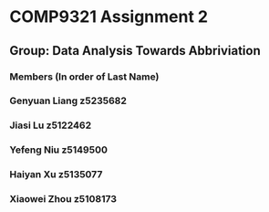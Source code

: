 # COMP9321 Assignment 2
## Group: Data Analysis Towards Abbriviation

### Members (In order of Last Name)
### Genyuan Liang z5235682
### Jiasi Lu z5122462
### Yefeng Niu z5149500
### Haiyan Xu z5135077
### Xiaowei Zhou z5108173
